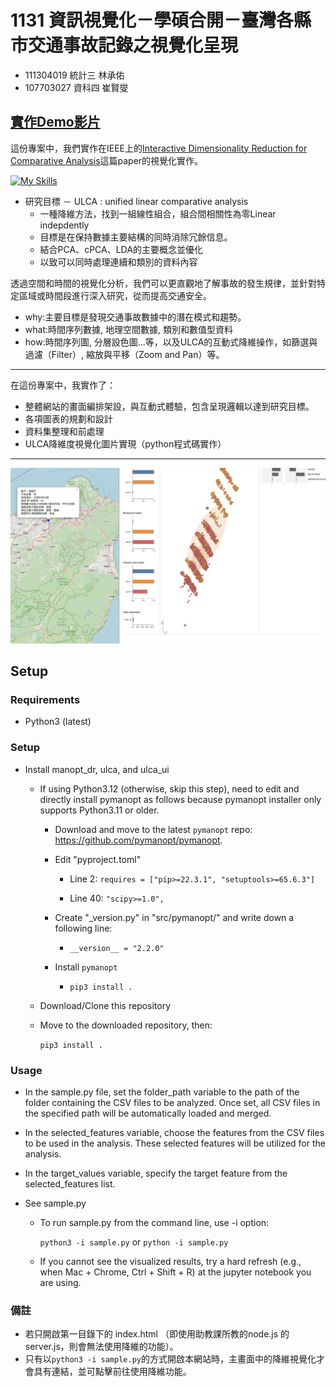 # 1131 資訊視覺化－學碩合開－臺灣各縣市交通事故記錄之視覺化呈現

- 111304019 統計三 林承佑
- 107703027 資科四 崔賢燮

## [實作Demo影片](https://youtu.be/iBJqcMneuXs)


這份專案中，我們實作在IEEE上的[Interactive Dimensionality Reduction for Comparative Analysis](https://arxiv.org/abs/2106.15481)這篇paper的視覺化實作。

[![My Skills](https://skillicons.dev/icons?i=d3,js,html,css,vscode,nodejs)](https://skillicons.dev)

- 研究目標 － ULCA : unified linear comparative analysis
  - 一種降維方法，找到一組線性組合，組合間相關性為零Linear indepdently
  - 目標是在保持數據主要結構的同時消除冗餘信息。
  - 結合PCA、cPCA、LDA的主要概念並優化
  - 以致可以同時處理連續和類別的資料內容

透過空間和時間的視覺化分析，我們可以更直觀地了解事故的發生規律，並針對特定區域或時間段進行深入研究，從而提高交通安全。
- why:主要目標是發現交通事故數據中的潛在模式和趨勢。
- what:時間序列數據, 地理空間數據, 類別和數值型資料
- how:時間序列圖, 分層設色圖...等，以及ULCA的互動式降維操作，如篩選與過濾（Filter）, 縮放與平移（Zoom and Pan）等。

***

在這份專案中，我實作了：
- 整體網站的畫面編排架設，與互動式體驗，包含呈現邏輯以達到研究目標。
- 各項圖表的規劃和設計
- 資料集整理和前處理
- ULCA降維度視覺化圖片實現（python程式碼實作）

***

![圖片](docs/G9.png)

Setup
-----

### Requirements
* Python3 (latest)

### Setup

* Install manopt_dr, ulca, and ulca_ui

  * If using Python3.12 (otherwise, skip this step), need to edit and directly install pymanopt as follows because pymanopt installer only supports Python3.11 or older.

    - Download and move to the latest `pymanopt` repo: https://github.com/pymanopt/pymanopt.
    
    - Edit "pyproject.toml"

      - Line 2: `requires = ["pip>=22.3.1", "setuptools>=65.6.3"]`
      
      - Line 40: `"scipy>=1.0",`

    - Create "_version.py" in "src/pymanopt/" and write down a following line:

      - `__version__ = "2.2.0"`

    - Install `pymanopt`

      - `pip3 install .`

  * Download/Clone this repository

  * Move to the downloaded repository, then:

    `pip3 install .`

  

### Usage
- In the sample.py file, set the folder_path variable to the path of the folder containing the CSV files to be analyzed. Once set, all CSV files in the specified path will be automatically loaded and merged.

- In the selected_features variable, choose the features from the CSV files to be used in the analysis. These selected features will be utilized for the analysis.

- In the target_values variable, specify the target feature from the selected_features list.

* See sample.py
  - To run sample.py from the command line, use -i option:

    `python3 -i sample.py` or `python -i sample.py`

  - If you cannot see the visualized results, try a hard refresh (e.g., when Mac + Chrome, Ctrl + Shift + R) at the jupyter notebook you are using.


### 備註

- 若只開啟第一目錄下的 index.html （即使用助教課所教的node.js 的server.js，則會無法使用降維的功能）。
- 只有以`python3 -i sample.py`的方式開啟本網站時，主畫面中的降維視覺化才會具有連結，並可點擊前往使用降維功能。
